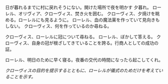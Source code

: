 日が暮れるまでに村に戻れそうにない。開けた場所で夜を明かす
夕暮れ。
ローレル、オリヴィア、クローヴィス、焚き火を囲む。
クローヴィス、夕焼けを眺める。ローレルにも見るように。
ローレル、血の魔法薬を作っていて見向きもしない。
クローヴィス、何を作っているのか尋ねる。

クローヴィス、ローレルに冠について尋ねる。
ローレル、ぼかして答える。
クローヴィス、自身の冠が根ざしてきていることを誇る。行商人としての成功の証。

ローレル、明日のために早く寝る。夜番の交代の時間になったら起こしてくれ。

*クローヴィスの目的を提示するとともに、ローレルが儀式のためだけを考えていることを示す。*